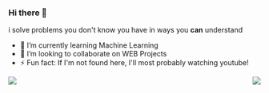 ### Hi there 👋

i solve problems you don't know you have in ways you **can** understand

- 🌱 I’m currently learning Machine Learning
- 👯 I’m looking to collaborate on WEB Projects
- ⚡ Fun fact: If I'm not found here, I'll most probably watching youtube!

<img align="left" src="https://github-readme-stats.vercel.app/api?username=aliamiri&count_private=true&show_icons=true">
<img align="right" src="https://github-readme-stats.vercel.app/api/top-langs/?username=aliamiri">
<!--

Here are some ideas to get you started:

- 🔭 I’m currently working on ...
- 🌱 I’m currently learning ...
- 👯 I’m looking to collaborate on ...
- 🤔 I’m looking for help with ...
- 💬 Ask me about ...
- 📫 How to reach me: ...
- 😄 Pronouns: ...
- ⚡ Fun fact: ...
-->
----

Last Edited on: 05/09/2021
